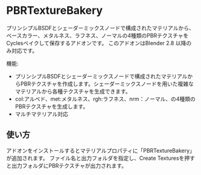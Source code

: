 # PBRTextureBakery
プリンシプルBSDFとシェーダーミックスノードで構成されたマテリアルから、ベースカラー、メタルネス、ラフネス、ノーマルの4種類のPBRテクスチャをCyclesベイクして保存するアドオンです。
このアドオンはBlender 2.8 以降のみ対応です。

機能:
- プリンシプルBSDFとシェーダーミックスノードで構成されたマテリアルからPBRテクスチャを作成します。シェーダーミックスノードを用いた複雑なマテリアルから各種テクスチャを生成できます。
- col:アルベド、met:メタルネス、rgh:ラフネス、nrm：ノーマル、の4種類のPBRテクスチャを生成します。
- マルチマテリアル対応

## 使い方
アドオンをインストールするとマテリアルプロパティに「PBRTextureBakery」が追加されます。
ファイル名と出力フォルダを指定し、Create Texturesを押すと出力フォルダにPBRテクスチャが出力されます。
